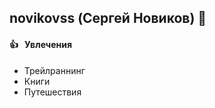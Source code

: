 ## novikovss (Сергей Новиков) 👋

<!--
**novikovss/novikovss** is a ✨ _special_ ✨ repository because its `README.md` (this file) appears on your GitHub profile.

Here are some ideas to get you started:

- 🔭 I’m currently working on ...
- 🌱 I’m currently learning ...
- 👯 I’m looking to collaborate on ...
- 🤔 I’m looking for help with ...
- 💬 Ask me about ...
- 📫 How to reach me: ...
- 😄 Pronouns: ...
- ⚡ Fun fact: ...
-->
#### 👍 &nbsp;&nbsp;Увлечения

* Трейлраннинг
* Книги
* Путешествия
